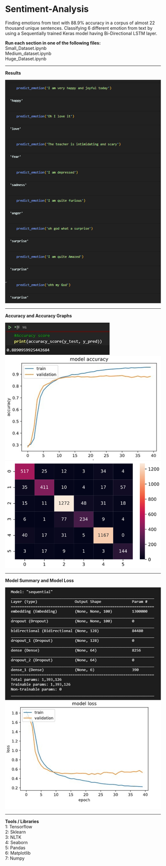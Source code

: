 # Sentiment-Analysis

Finding emotions from text with 88.9% accuracy in a corpus of almost 22 thousand unique sentences.
Classifying 6 different emotion from text by using a Sequentially trained Keras model having Bi-Directional LSTM layer.

**Run each section in one of the following files:**  
  Small_Dataset.ipynb  
  Medium_dataset.ipynb  
  Huge_Dataset.ipynb  
_________________________________________________________________________________________________________________________________________________

**Results**  

![](Extras/Images/Results.png)  
_________________________________________________________________________________________________________________________________________________

**Accuracy and Accuracy Graphs**  

![](Extras/Images/accuracry.png)  
![](Extras/Images/accuracryGraph.png)  
![](Extras/Images/confusionMatrix.png)  
_________________________________________________________________________________________________________________________________________________

**Model Summary and Model Loss**  

![](Extras/Images/modelSummary.jpg)  
![](Extras/Images/modelLossGraph.png)  
_________________________________________________________________________________________________________________________________________________

**Tools / Libraries**  
1: Tensorflow  
2: Sklearn  
3: NLTK  
4: Seaborn  
5: Pandas  
6: Matplotlib  
7: Numpy  
